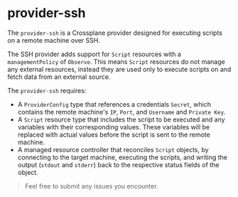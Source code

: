 # provider-ssh

The `provider-ssh` is a Crossplane provider designed for executing scripts on a remote machine over SSH.

The SSH provider adds support for `Script` resources with a `managementPolicy` of `Observe`. This means `Script` resources do not manage any external resources, instead they are used only to execute scripts on and fetch data from an external source.

The `provider-ssh` requires:

- A `ProviderConfig` type that references a credentials `Secret`, which contains the remote machine's `IP`, `Port`, and `Username`  and `Private Key`.
- A `Script` resource type that includes the script to be executed and any variables 
with their corresponding values. These variables will be replaced with actual values 
before the script is sent to the remote machine.
- A managed resource controller that reconciles `Script` objects, by connecting 
to the target machine, executing the scripts, and writing the output (`stdout` and `stderr`) 
back to the respective status fields of the object.

> Feel free to submit any issues you encounter.